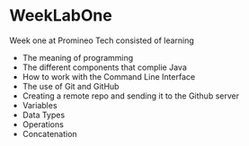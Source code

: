 # WeekLabOne
Week one at Promineo Tech consisted of learning 
* The meaning of programming 
* The different components that complie Java
* How to work with the Command Line Interface 
* The use of Git and GitHub 
* Creating a remote repo and sending it to the Github server
* Variables
* Data Types
* Operations 
* Concatenation 
